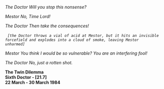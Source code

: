 _The Doctor_ _Will you stop this nonsense?_

_Mestor_ _No, Time Lord!_

_The Doctor_ _Then take the consequences!_

_&nbsp;_ _`[the Doctor throws a vial of acid at Mestor, but it hits an invisible forcefield and explodes into a cloud of smoke, leaving Mestor unharmed]`_

_Mestor_ _You think I would be so vulnerable? You are an interfering fool!_

_The Doctor_ _No, just a rotten shot._

**The Twin Dilemma  
Sixth Doctor - [21.7]  
22 March - 30 March 1984**